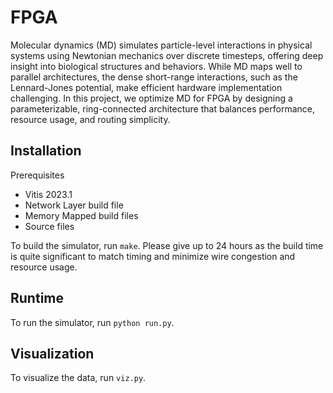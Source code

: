 # FPGA

Molecular dynamics (MD) simulates particle-level interactions in physical systems using Newtonian mechanics over discrete timesteps, offering deep insight into biological structures and behaviors. While MD maps well to parallel architectures, the dense short-range interactions, such as the Lennard-Jones potential, make efficient hardware implementation challenging. In this project, we optimize MD for FPGA by designing a parameterizable, ring-connected architecture that balances performance, resource usage, and routing simplicity.


## Installation

Prerequisites
* Vitis 2023.1
* Network Layer build file
* Memory Mapped build files
* Source files


To build the simulator, run ```make```. Please give up to 24 hours as the build time is quite significant to match timing and minimize wire congestion and resource usage.

## Runtime

To run the simulator, run ```python run.py```.


## Visualization

To visualize the data, run ```viz.py```.
